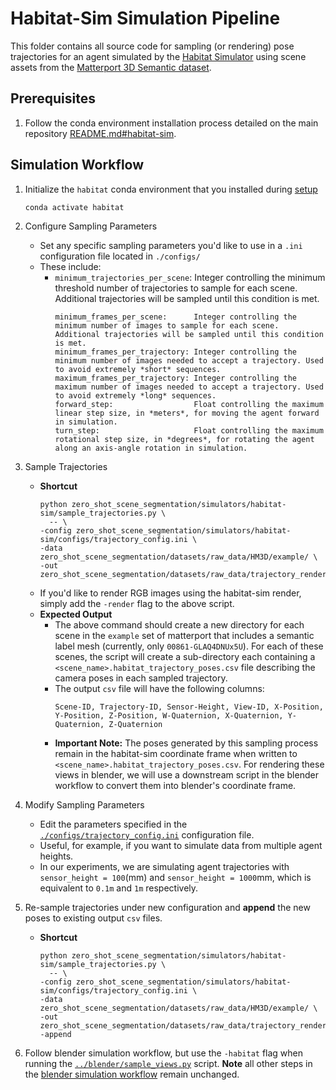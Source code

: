 # Habitat-Sim Simulation Pipeline

This folder contains all source code for sampling (or rendering) pose trajectories for an agent simulated by the [Habitat Simulator](https://aihabitat.org/) using scene assets from the [Matterport 3D Semantic dataset](https://aihabitat.org/datasets/hm3d-semantics/).

## Prerequisites

1. Follow the conda environment installation process detailed on the main repository [README.md#habitat-sim](https://github.com/opipari/ZeroShotSceneSegmentation/tree/main#habitat-sim).


## Simulation Workflow

1. Initialize the `habitat` conda environment that you installed during [setup](#Setup) 

    ```
    conda activate habitat
    ```
2. Configure Sampling Parameters
    - Set any specific sampling parameters you'd like to use in a `.ini` configuration file located in `./configs/`
    - These include:
        - `minimum_trajectories_per_scene`: Integer controlling the minimum threshold number of trajectories to sample for each scene. Additional trajectories will be sampled until this condition is met.
          ```
          minimum_frames_per_scene:      Integer controlling the minimum number of images to sample for each scene. Additional trajectories will be sampled until this condition is met.
          minimum_frames_per_trajectory: Integer controlling the minimum number of images needed to accept a trajectory. Used to avoid extremely *short* sequences.
          maximum_frames_per_trajectory: Integer controlling the maximum number of images needed to accept a trajectory. Used to avoid extremely *long* sequences.
          forward_step:                  Float controlling the maximum linear step size, in *meters*, for moving the agent forward in simulation.
          turn_step:                     Float controlling the maximum rotational step size, in *degrees*, for rotating the agent along an axis-angle rotation in simulation.
          ```
3. Sample Trajectories
    - **Shortcut**
        ```
        python zero_shot_scene_segmentation/simulators/habitat-sim/sample_trajectories.py \
          -- \
	  -config zero_shot_scene_segmentation/simulators/habitat-sim/configs/trajectory_config.ini \
	  -data zero_shot_scene_segmentation/datasets/raw_data/HM3D/example/ \
	  -out zero_shot_scene_segmentation/datasets/raw_data/trajectory_renders/example/
        ```
    - If you'd like to render RGB images using the habitat-sim render, simply add the `-render` flag to the above script.
    - **Expected Output**
        - The above command should create a new directory for each scene in the `example` set of matterport that includes a semantic label mesh (currently, only `00861-GLAQ4DNUx5U`). For each of these scenes, the script will create a sub-directory each containing a `<scene_name>.habitat_trajectory_poses.csv` file describing the camera poses in each sampled trajectory.
        - The output `csv` file will have the following columns:
            ```
            Scene-ID, Trajectory-ID, Sensor-Height, View-ID, X-Position, Y-Position, Z-Position, W-Quaternion, X-Quaternion, Y-Quaternion, Z-Quaternion
            ```
        - **Important Note:** The poses generated by this sampling process remain in the habitat-sim coordinate frame when written to `<scene_name>.habitat_trajectory_poses.csv`. For rendering these views in blender, we will use a downstream script in the blender workflow to convert them into blender's coordinate frame.
4. Modify Sampling Parameters
    - Edit the parameters specified in the [`./configs/trajectory_config.ini`](https://github.com/opipari/ZeroShotSceneSegmentation/blob/main/zero_shot_scene_segmentation/simulators/habitat-sim/configs/trajectory_config.ini) configuration file.
    - Useful, for example, if you want to simulate data from multiple agent heights.
    - In our experiments, we are simulating agent trajectories with `sensor_height = 100`(mm) and `sensor_height = 1000`mm, which is equivalent to `0.1m` and `1m` respectively.
5. Re-sample trajectories under new configuration and **append** the new poses to existing output `csv` files.
    - **Shortcut**
        ```
        python zero_shot_scene_segmentation/simulators/habitat-sim/sample_trajectories.py \
          -- \
	  -config zero_shot_scene_segmentation/simulators/habitat-sim/configs/trajectory_config.ini \
	  -data zero_shot_scene_segmentation/datasets/raw_data/HM3D/example/ \
	  -out zero_shot_scene_segmentation/datasets/raw_data/trajectory_renders/example/
        -append
        ```
6. Follow blender simulation workflow, but use the `-habitat` flag when running the [`../blender/sample_views.py`](https://github.com/opipari/ZeroShotSceneSegmentation/blob/main/zero_shot_scene_segmentation/simulators/blender/sample_views.py) script. **Note** all other steps in the [blender simulation workflow](https://github.com/opipari/ZeroShotSceneSegmentation/blob/main/zero_shot_scene_segmentation/simulators/blender/README.md#simulation-workflow) remain unchanged.
